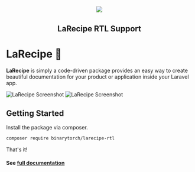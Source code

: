 <h6 align="center">
    <img src="https://larecipe.binarytorch.com.my/images/logo.svg"/>
</h6>

<h2 align="center">
  LaRecipe RTL Support
</h2>

# LaRecipe 🍪

**LaRecipe** is simply a code-driven package provides an easy way to create beautiful documentation for your product or application inside your Laravel app.

![LaRecipe Screenshot](https://larecipe.binarytorch.com.my/images/packages/rtl.png)
![LaRecipe Screenshot](https://larecipe.binarytorch.com.my/images/packages/rtl-screenshot.png#)

## Getting Started

Install the package via composer.

```bash
composer require binarytorch/larecipe-rtl
```

That's it!

#### See [full documentation](https://larecipe.binarytorch.com.my/)

